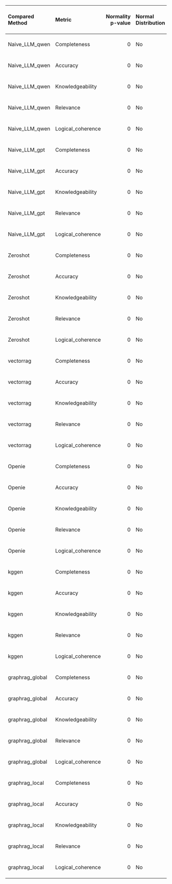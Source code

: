 | Compared Method   | Metric            |   Normality p-value | Normal Distribution   | Test Used            |   Test p-value | Significance    |   Mean Δ (Proposed - Compared) |
|:------------------|:------------------|--------------------:|:----------------------|:---------------------|---------------:|:----------------|-------------------------------:|
| Naive_LLM_qwen    | Completeness      |                   0 | No                    | Wilcoxon signed-rank |         0      | Significant     |                         5.0802 |
| Naive_LLM_qwen    | Accuracy          |                   0 | No                    | Wilcoxon signed-rank |         0      | Significant     |                         5.3936 |
| Naive_LLM_qwen    | Knowledgeability  |                   0 | No                    | Wilcoxon signed-rank |         0      | Significant     |                         4.8931 |
| Naive_LLM_qwen    | Relevance         |                   0 | No                    | Wilcoxon signed-rank |         0      | Significant     |                         5.244  |
| Naive_LLM_qwen    | Logical_coherence |                   0 | No                    | Wilcoxon signed-rank |         0      | Significant     |                         4.415  |
| Naive_LLM_gpt     | Completeness      |                   0 | No                    | Wilcoxon signed-rank |         0      | Significant     |                         2.8958 |
| Naive_LLM_gpt     | Accuracy          |                   0 | No                    | Wilcoxon signed-rank |         0      | Significant     |                         3.0462 |
| Naive_LLM_gpt     | Knowledgeability  |                   0 | No                    | Wilcoxon signed-rank |         0      | Significant     |                         2.5806 |
| Naive_LLM_gpt     | Relevance         |                   0 | No                    | Wilcoxon signed-rank |         0      | Significant     |                         2.9657 |
| Naive_LLM_gpt     | Logical_coherence |                   0 | No                    | Wilcoxon signed-rank |         0      | Significant     |                         2.14   |
| Zeroshot          | Completeness      |                   0 | No                    | Wilcoxon signed-rank |         0      | Significant     |                         1.016  |
| Zeroshot          | Accuracy          |                   0 | No                    | Wilcoxon signed-rank |         0      | Significant     |                         1.1245 |
| Zeroshot          | Knowledgeability  |                   0 | No                    | Wilcoxon signed-rank |         0      | Significant     |                         1.0524 |
| Zeroshot          | Relevance         |                   0 | No                    | Wilcoxon signed-rank |         0      | Significant     |                         1.0887 |
| Zeroshot          | Logical_coherence |                   0 | No                    | Wilcoxon signed-rank |         0      | Significant     |                         1.0709 |
| vectorrag         | Completeness      |                   0 | No                    | Wilcoxon signed-rank |         0      | Significant     |                         1.1042 |
| vectorrag         | Accuracy          |                   0 | No                    | Wilcoxon signed-rank |         0      | Significant     |                         1.1506 |
| vectorrag         | Knowledgeability  |                   0 | No                    | Wilcoxon signed-rank |         0      | Significant     |                         1.2909 |
| vectorrag         | Relevance         |                   0 | No                    | Wilcoxon signed-rank |         0      | Significant     |                         1.202  |
| vectorrag         | Logical_coherence |                   0 | No                    | Wilcoxon signed-rank |         0      | Significant     |                         1.1792 |
| Openie            | Completeness      |                   0 | No                    | Wilcoxon signed-rank |         0      | Significant     |                         1.7856 |
| Openie            | Accuracy          |                   0 | No                    | Wilcoxon signed-rank |         0      | Significant     |                         1.759  |
| Openie            | Knowledgeability  |                   0 | No                    | Wilcoxon signed-rank |         0      | Significant     |                         1.8185 |
| Openie            | Relevance         |                   0 | No                    | Wilcoxon signed-rank |         0      | Significant     |                         1.8508 |
| Openie            | Logical_coherence |                   0 | No                    | Wilcoxon signed-rank |         0      | Significant     |                         1.9049 |
| kggen             | Completeness      |                   0 | No                    | Wilcoxon signed-rank |         0.2421 | Not Significant |                         0.2525 |
| kggen             | Accuracy          |                   0 | No                    | Wilcoxon signed-rank |         0.231  | Not Significant |                         0.251  |
| kggen             | Knowledgeability  |                   0 | No                    | Wilcoxon signed-rank |         0.2589 | Not Significant |                         0.25   |
| kggen             | Relevance         |                   0 | No                    | Wilcoxon signed-rank |         0.2458 | Not Significant |                         0.254  |
| kggen             | Logical_coherence |                   0 | No                    | Wilcoxon signed-rank |         0.3836 | Not Significant |                         0.2146 |
| graphrag_global   | Completeness      |                   0 | No                    | Wilcoxon signed-rank |         0      | Significant     |                         2.1363 |
| graphrag_global   | Accuracy          |                   0 | No                    | Wilcoxon signed-rank |         0      | Significant     |                         2.0643 |
| graphrag_global   | Knowledgeability  |                   0 | No                    | Wilcoxon signed-rank |         0      | Significant     |                         2.1028 |
| graphrag_global   | Relevance         |                   0 | No                    | Wilcoxon signed-rank |         0      | Significant     |                         2.1129 |
| graphrag_global   | Logical_coherence |                   0 | No                    | Wilcoxon signed-rank |         0      | Significant     |                         1.9494 |
| graphrag_local    | Completeness      |                   0 | No                    | Wilcoxon signed-rank |         0      | Significant     |                         2.3066 |
| graphrag_local    | Accuracy          |                   0 | No                    | Wilcoxon signed-rank |         0      | Significant     |                         2.3434 |
| graphrag_local    | Knowledgeability  |                   0 | No                    | Wilcoxon signed-rank |         0      | Significant     |                         2.3306 |
| graphrag_local    | Relevance         |                   0 | No                    | Wilcoxon signed-rank |         0      | Significant     |                         2.3044 |
| graphrag_local    | Logical_coherence |                   0 | No                    | Wilcoxon signed-rank |         0      | Significant     |                         2.1377 |